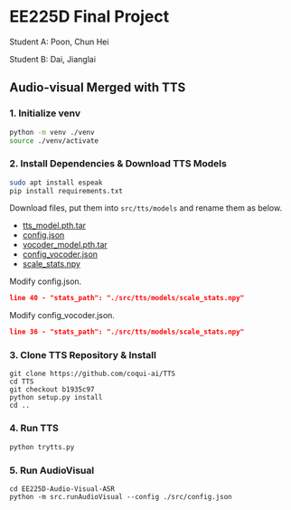 # EE225D Final Project
Student A: Poon, Chun Hei

Student B: Dai, Jianglai


## Audio-visual Merged with TTS



### 1. Initialize venv

```bash
python -m venv ./venv
source ./venv/activate
```



### 2. Install Dependencies & Download TTS Models

```bash
sudo apt install espeak
pip install requirements.txt
```

Download files, put them into `src/tts/models` and rename them as below.

- [tts_model.pth.tar](https://drive.google.com/uc?id=1dntzjWFg7ufWaTaFy80nRz-Tu02xWZos)
- [config.json](https://drive.google.com/uc?id=18CQ6G6tBEOfvCHlPqP8EBI4xWbrr9dBc)
- [vocoder_model.pth.tar](https://drive.google.com/uc?id=1Ty5DZdOc0F7OTGj9oJThYbL5iVu_2G0K)
- [config_vocoder.json](https://drive.google.com/uc?id=1Rd0R_nRCrbjEdpOwq6XwZAktvugiBvmu)
- [scale_stats.npy](https://drive.google.com/uc?id=11oY3Tv0kQtxK_JPgxrfesa99maVXHNxU)

Modify config.json.
```json
line 40 - "stats_path": "./src/tts/models/scale_stats.npy"
```

Modify config_vocoder.json.
```json
line 36 - "stats_path": "./src/tts/models/scale_stats.npy"
```

### 3. Clone TTS Repository & Install

```
git clone https://github.com/coqui-ai/TTS
cd TTS
git checkout b1935c97
python setup.py install
cd ..
```



### 4. Run TTS

```bash
python trytts.py
```



### 5. Run AudioVisual

```
cd EE225D-Audio-Visual-ASR
python -m src.runAudioVisual --config ./src/config.json
```
